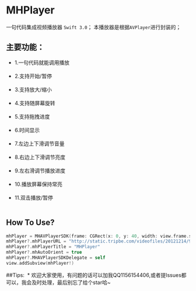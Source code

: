
# MHPlayer
一句代码集成视频播放器 `Swift 3.0`；
本播放器是根据`AVPlayer`进行封装的；


## 主要功能：
* 1.一句代码就能调用播放<br></br>
* 2.支持开始/暂停<br></br>
* 3.支持放大/缩小<br></br>
* 4.支持随屏幕旋转<br></br>
* 5.支持拖拽进度<br></br>
* 6.时间显示<br></br>
* 7.左边上下滑调节音量<br></br>
* 8.右边上下滑调节亮度<br></br>
* 9.左右滑调节播放进度<br></br>
* 10.播放屏幕保持常亮<br></br>
* 11.双击播放/暂停<br></br>

## How To Use?
```Swift
mhPlayer = MHAVPlayerSDK(frame: CGRect(x: 0, y: 40, width: view.frame.size.width, height: view.frame.size.width / 2))
mhPlayer?.mhPlayerURL = "http://static.tripbe.com/videofiles/20121214/9533522808.f4v.mp4"
mhPlayer?.mhPlayerTitle = "MHPlayer"
mhPlayer?.mhAutoOrient = true
mhPlayer?.MHAVPlayerSDKDelegate = self
view.addSubview(mhPlayer!)
```
##Tips:
  * 欢迎大家使用，有问题的话可以加我QQ1156154406,或者提Issues都可以，我会及时处理，最后别忘了给个star哈~
